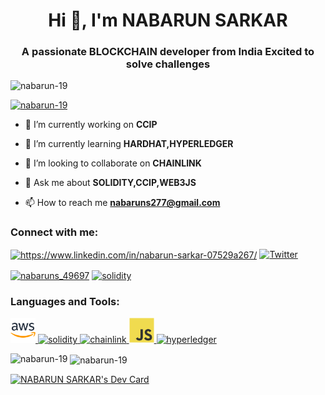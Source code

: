 <h1 align="center">Hi 👋, I'm NABARUN SARKAR</h1>
<h3 align="center">A passionate BLOCKCHAIN developer from India Excited to solve challenges</h3>

<p align="left"> <img src="https://komarev.com/ghpvc/?username=nabarun-19&label=Profile%20views&color=0e75b6&style=flat" alt="nabarun-19" /> </p>

<p align="left"> <a href="https://github.com/ryo-ma/github-profile-trophy"><img src="https://github-profile-trophy.vercel.app/?username=nabarun-19" alt="nabarun-19" /></a> </p>

- 🔭 I’m currently working on **CCIP**

- 🌱 I’m currently learning **HARDHAT,HYPERLEDGER**

- 👯 I’m looking to collaborate on **CHAINLINK**

- 💬 Ask me about **SOLIDITY,CCIP,WEB3JS**

- 📫 How to reach me **nabaruns277@gmail.com**

<h3 align="left">Connect with me:</h3>
<p align="left">
<a href="https://linkedin.com/in/https://www.linkedin.com/in/nabarun-sarkar-07529a267/" target="blank"><img align="center" src="https://raw.githubusercontent.com/rahuldkjain/github-profile-readme-generator/master/src/images/icons/Social/linked-in-alt.svg" alt="https://www.linkedin.com/in/nabarun-sarkar-07529a267/" height="30" width="40" /></a>

<a href="https://twitter.com/sarkar71812" target="_blank" rel="noreferrer">
    <img src="https://www.vectorlogo.zone/logos/twitter/twitter-icon.svg" alt="Twitter" width="30" height="30"/>
</a>




<a href="https://discord.gg/nabaruns_49697" target="blank"><img align="center" src="https://raw.githubusercontent.com/rahuldkjain/github-profile-readme-generator/master/src/images/icons/Social/discord.svg" alt="nabaruns_49697" height="30" width="40" /></a>
 <a href="https://soliditylang.org/" target="blank">
    <img align="center" src="https://raw.githubusercontent.com/ethereum/solidity/develop/docs/logo.svg" alt="solidity" height="40" width="40" />
</a>


</p>

<h3 align="left">Languages and Tools:</h3>
<p align="left"> <a href="https://aws.amazon.com" target="_blank" rel="noreferrer"> <img src="https://raw.githubusercontent.com/devicons/devicon/master/icons/amazonwebservices/amazonwebservices-original-wordmark.svg" alt="aws" width="40" height="40"/> </a> <a href="https://soliditylang.org/" target="_blank" rel="noreferrer">
    <img src="https://raw.githubusercontent.com/ethereum/solidity/develop/docs/logo.svg" alt="solidity" width="40" height="40"/>
</a>
<a href="https://chain.link/" target="_blank" rel="noreferrer">
    <img src="https://cryptologos.cc/logos/chainlink-link-logo.svg" alt="chainlink" width="40" height="40"/>
</a>
 <a href="https://developer.mozilla.org/en-US/docs/Web/JavaScript" target="_blank" rel="noreferrer"> <img src="https://raw.githubusercontent.com/devicons/devicon/master/icons/javascript/javascript-original.svg" alt="javascript" width="40" height="40"/> </a><a href="https://www.hyperledger.org/" target="_blank" rel="noreferrer">
    <img src="https://avatars.githubusercontent.com/u/13687241?s=200&v=4" alt="hyperledger" width="40" height="40"/>
</a>

 </p>

<p><img align="left" src="https://github-readme-stats.vercel.app/api/top-langs?username=nabarun-19&show_icons=true&locale=en&layout=compact" alt="nabarun-19" /></p>

<p>&nbsp;<img align="center" src="https://github-readme-stats.vercel.app/api?username=nabarun-19&show_icons=true&locale=en" alt="nabarun-19" /></p>

<a href="https://app.daily.dev/nabarunsarkar"><img src="https://api.daily.dev/devcards/v2/x8e6FPdb0x7f38DWRemET.png?type=default&r=4jr" width="356" alt="NABARUN SARKAR's Dev Card"/></a>
